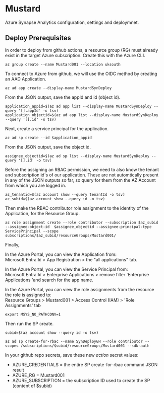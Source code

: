 # Mustard
Azure Synapse Analytics configuration, settings and deploymnet.

## Deploy Prerequisites
In order to deploy from github actions, a resource group (RG) must already exist in the target Azure subscription.  Create this with the Azure CLI.  

``` 
az group create --name Mustard001 --location uksouth  
```

To connect to Azure from github, we will use the OIDC method by creating an AAD Application. 
```
az ad app create --display-name MustardSynDeploy
```
From the JSON output, save the appId and id (object id).  
```
application_appid=$(az ad app list --display-name MustardSynDeploy --query '[].appId' -o tsv)
application_objectid=$(az ad app list --display-name MustardSynDeploy --query '[].id' -o tsv)
```  

Next, create a service principal for the application.  
```
az ad sp create --id $application_appid
```
From the JSON output, save the object id.
```
assignee_objectid=$(az ad sp list --display-name MustardSynDeploy --query '[].id' -o tsv)
```

Before the assigning an RBAC permission, we need to also know the tenant and subscription id's of our application.  These are not automtically present in any of the JSON outputs so far, so query for them from the AZ Account from which you are logged in.  
```
az_tenantid=$(az account show --query tenantId -o tsv)
az_subid=$(az account show --query id -o tsv)
```

Then make the RBAC contributor role assignment to the identity of the Application, for the Resource Group.
```
az role assignment create --role contributor --subscription $az_subid --assignee-object-id  $assignee_objectid --assignee-principal-type ServicePrincipal --scope subscriptions/$az_subid/resourceGroups/Mustard001/
```

Finally, 

In the Azure Portal, you can view the Application from:  
Microsoft Entra Id > App Registration > the "all applications" tab.  

In the Azure Portal, you can view the Service Principal from:  
Microsoft Entra Id > Enterprise Applications > remove filter 'Enterprise Applications 'and search for the app name.  


In the Azure Portal, you can view the role assignments from the resource the role is assigned to:  
Resource Groups > Mustard001 > Access Control (IAM) > 'Role Assignments' tab



```
export MSYS_NO_PATHCONV=1
```
Then run the SP create.  
```
subid=$(az account show --query id -o tsv)

az ad sp create-for-rbac --name SynDeployGH --role contributor --scopes /subscriptions/$subid/resourceGroups/Mustard001 --sdk-auth
```

In your github repo secrets, save these new _action_ secret values:
- AZURE_CREDENTIALS = the entire SP create-for-rbac command JSON result
- AZURE_RG = Mustard001
- AZURE_SUBSCRIPTION = the subscription ID used to create the SP (content of $subid)



